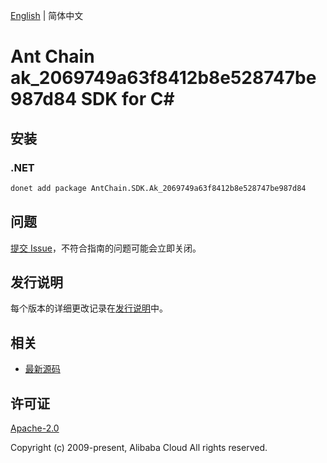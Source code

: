 [English](README.md) | 简体中文

# Ant Chain ak_2069749a63f8412b8e528747be987d84 SDK for C#

## 安装

### .NET

```bash
donet add package AntChain.SDK.Ak_2069749a63f8412b8e528747be987d84
```

## 问题

[提交 Issue](https://github.com/alipay/antchain-openapi-prod-sdk/issues/new)，不符合指南的问题可能会立即关闭。

## 发行说明

每个版本的详细更改记录在[发行说明](./ChangeLog.txt)中。

## 相关

* [最新源码](https://github.com/antchain-openapi-prod-sdk)

## 许可证

[Apache-2.0](http://www.apache.org/licenses/LICENSE-2.0)

Copyright (c) 2009-present, Alibaba Cloud All rights reserved.
